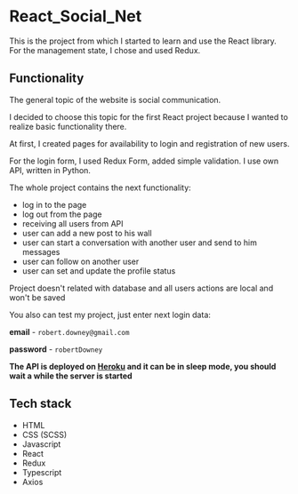 # React_Social_Net
This is the project from which I started to learn and use the React library.
For the management state, I chose and used Redux.

## Functionality
The general topic of the website is social communication.

I decided to choose this topic for the first React project because I wanted to realize basic functionality there.

At first, I created pages for availability to login and registration of new users.

For the login form, I used Redux Form, added simple validation. I use own API, written in Python.

The whole project contains the next functionality:
 - log in to the page
 - log out from the page
 - receiving all users from API
 - user can add a new post to his wall
 - user can start a conversation with another user and send to him messages
 - user can follow on another user
 - user can set and update the profile status

Project doesn't related with database and all users actions are local and won't be saved

You also can test my project, just enter next login data:

**email** - `robert.downey@gmail.com`

**password** - `robertDowney`

**The API is deployed on <a href="https://www.heroku.com/" target="_blank">**Heroku**</a> and it can be in sleep mode, you should wait a while the server is started**

## Tech stack
 - HTML
 - CSS (SCSS)
 - Javascript
 - React
 - Redux
 - Typescript
 - Axios
